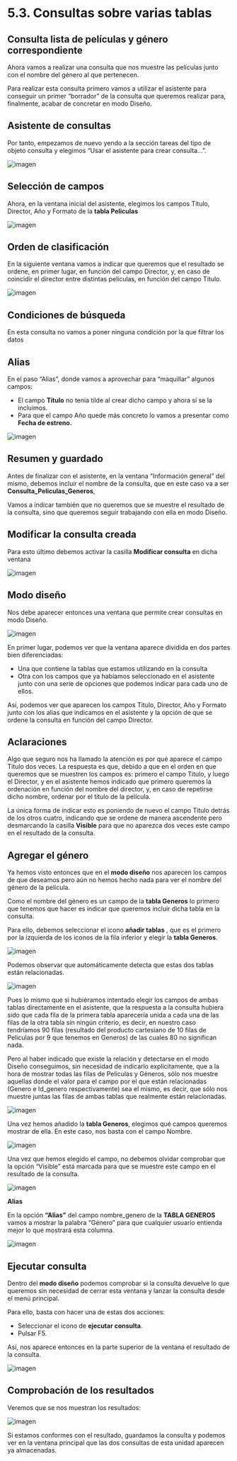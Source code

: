 # 5.3. Consultas sobre varias tablas

## Consulta lista de películas y género correspondiente

Ahora vamos a realizar una consulta que nos muestre las películas junto con el nombre del género al que pertenecen.

Para realizar esta consulta primero vamos a utilizar el asistente para conseguir un primer “borrador” de la consulta que queremos realizar para, finalmente, acabar de concretar en modo Diseño.

## Asistente de consultas

Por tanto, empezamos de nuevo yendo a la sección tareas del tipo de objeto consulta y elegimos “Usar el asistente para crear consulta…”.

![imagen](media/image69.png)

## Selección de campos

Ahora, en la ventana inicial del asistente, elegimos los campos Titulo, Director, Año y Formato de la **tabla Peliculas**

![imagen](media/image70.png)

## Orden de clasificación

En la siguiente ventana vamos a indicar que queremos que el resultado se ordene, en primer lugar, en función del campo Director, y, en caso de coincidir el director entre distintas películas, en función del campo Titulo.

![imagen](media/image71.png)

## Condiciones de búsqueda

En esta consulta no vamos a poner ninguna condición por la que filtrar los datos

## Alias

En el paso “Alias”, donde vamos a aprovechar para “maquillar” algunos campos:

- El campo **Título** no tenía tilde al crear dicho campo y ahora sí se la incluimos.
- Para que el campo Año quede más concreto lo vamos a presentar como **Fecha de estreno.**

![imagen](media/image72.png)

## Resumen y guardado

Antes de finalizar con el asistente, en la ventana “Información general” del mismo, debemos incluir el nombre de la consulta, que en este caso va a ser  **Consulta_Peliculas_Generos**,

Vamos a indicar también que no queremos que se muestre el resultado de la consulta, sino que queremos seguir trabajando con ella en modo Diseño.

## Modificar la consulta creada

Para esto último debemos activar la casilla **Modificar consulta** en dicha ventana

![imagen](media/image73.png)

## Modo diseño

Nos debe aparecer entonces una ventana que permite crear consultas en modo Diseño.

![imagen](media/image74.png)

En primer lugar, podemos ver que la ventana aparece dividida en dos partes bien diferenciadas:

- Una que contiene la tablas que estamos utilizando en la consulta
- Otra con los campos que ya habíamos seleccionado en el asistente junto con una serie de opciones que podemos indicar para cada uno de ellos.

Así, podemos ver que aparecen los campos Titulo, Director, Año y Formato junto con los alias que indicamos en el asistente y la opción de que se ordene la consulta en función del campo Director.

## Aclaraciones

Algo que seguro nos ha llamado la atención es por qué aparece el campo Titulo dos veces. La respuesta es que, debido a que en el orden en que queremos que se muestren los campos es: primero el campo Titulo, y luego el Director, y en el asistente hemos indicado que primero queremos la ordenación en función del nombre del director, y, en caso de repetirse dicho nombre, ordenar por el título de la película.

La única forma de indicar esto es poniendo de nuevo el campo Titulo detrás de los otros cuatro, indicando que se ordene de manera ascendente pero desmarcando la casilla **Visible** para que no aparezca dos veces este campo en el resultado de la consulta.

## Agregar el género

Ya hemos visto entonces que en el **modo diseño** nos aparecen los campos de  que deseamos pero aún no hemos hecho nada para ver el nombre del género de la película.

Como el nombre del género es un campo de la **tabla Generos** lo primero que tenemos que hacer es indicar que queremos incluir dicha tabla en la consulta.

Para ello, debemos seleccionar el icono **añadir tablas** , que es el primero por la izquierda de los iconos de la fila inferior y elegir la **tabla Generos**.

![imagen](media/image76.png)

Podemos observar que automáticamente detecta que estas dos tablas están relacionadas.

![imagen](media/image77.png)

Pues lo mismo que si hubiéramos intentado elegir los campos de ambas tablas directamente en el asistente, que la respuesta a la consulta hubiera sido que cada fila de la primera tabla aparecería unida a cada una de las filas de la otra tabla sin ningún criterio, es decir, en nuestro caso tendríamos 90 filas (resultado del producto cartesiano de 10 filas de Peliculas por 9 que tenemos en Generos) de las cuales 80 no significan nada.

Pero al haber indicado que existe la relación y detectarse en el modo Diseño conseguimos, sin necesidad de indicarlo explícitamente, que a la hora de mostrar todas las filas de Peliculas y Géneros, sólo nos muestre aquellas donde el valor para el campo por el que están relacionadas (Genero e Id_genero respectivamente) sea el mismo, es decir, que sólo nos muestre juntas las filas de ambas tablas que realmente están relacionadas.

![imagen](media/image78.png)

Una vez hemos añadido la **tabla Generos**, elegimos qué campos queremos mostrar de ella. En este caso, nos basta con el campo Nombre.

![imagen](media/image79.png)

Una vez que hemos elegido el campo, no debemos olvidar comprobar que la opción “Visible” está marcada para que se muestre este campo en el resultado de la consulta.

![imagen](media/image80.png)

**Alias**

En la opción **“Alias”** del campo nombre_genero de la **TABLA GENEROS** vamos a mostrar la palabra “Género” para que cualquier usuario entienda mejor lo que mostrará esta columna.

![imagen](media/image81.png)

## Ejecutar consulta

Dentro del **modo diseño** podemos comprobar si la consulta devuelve lo que queremos sin necesidad de cerrar esta ventana y lanzar la consulta desde el menú principal.

Para ello, basta con hacer una de estas dos acciones:

- Seleccionar el icono de **ejecutar consulta**.
- Pulsar F5.

Así, nos aparece entonces en la parte superior de la ventana el resultado de la consulta.

![imagen](media/image82.png)

## Comprobación de los resultados

Veremos que se nos muestran los resultados:

![imagen](media/image83.png)

Si estamos conformes con el resultado, guardamos la consulta y podemos ver en la ventana principal que las dos consultas de esta unidad aparecen ya almacenadas.
